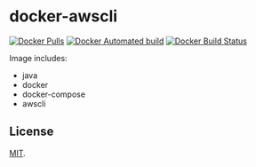  # docker-awscli

[![Docker Pulls](https://img.shields.io/docker/pulls/pskvortsov/docker-awscli.svg)]()
[![Docker Automated build](https://img.shields.io/docker/automated/pskvortsov/docker-awscli.svg)]()
[![Docker Build Status](https://img.shields.io/docker/build/pskvortsov/docker-awscli.svg)]()


Image includes:
- java
- docker
- docker-compose
- awscli

## License

[MIT](https://github.com/pskvortsov/docker-awscli/blob/master/LICENSE).
